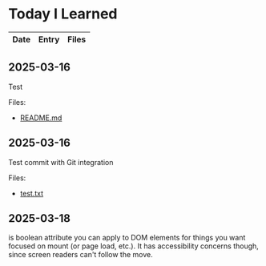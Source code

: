 # Today I Learned

| Date | Entry | Files |
| --- | --- | --- |

## 2025-03-16

Test
<!-- notion-synced: true -->

Files:
- [README.md](files/2025-03-16_README.md)

## 2025-03-16

Test commit with Git integration
<!-- notion-synced: true -->

Files:
- [test.txt](files/2025-03-16_test.txt)

## 2025-03-18

 is boolean attribute you can apply to DOM elements for things you want focused on mount (or page load, etc.). It has accessibility concerns though, since screen readers can't follow the move.
<!-- notion-synced: true -->
